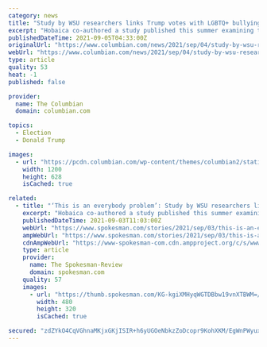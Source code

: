 ```yaml
---
category: news
title: "Study by WSU researchers links Trump votes with LGBTQ+ bullying in schools"
excerpt: "Hobaica co-authored a study published this summer examining the correlation between the political leanings of a school district and levels of bullying against LGBTQ+ students. To do so, authors used the 2018 Washington State Healthy Youth Survey,"
publishedDateTime: 2021-09-05T04:33:00Z
originalUrl: "https://www.columbian.com/news/2021/sep/04/study-by-wsu-researchers-links-trump-votes-with-lgbtq-bullying-in-schools/"
webUrl: "https://www.columbian.com/news/2021/sep/04/study-by-wsu-researchers-links-trump-votes-with-lgbtq-bullying-in-schools/"
type: article
quality: 53
heat: -1
published: false

provider:
  name: The Columbian
  domain: columbian.com

topics:
  - Election
  - Donald Trump

images:
  - url: "https://pcdn.columbian.com/wp-content/themes/columbian2/static/img/og/default.jpg"
    width: 1200
    height: 628
    isCached: true

related:
  - title: "‘This is an everybody problem’: Study by WSU researchers links Trump votes with LGBTQ+ bullying in schools"
    excerpt: "Hobaica co-authored a study published this summer examining the correlation between the political leanings of a school district and levels of bullying against LGBTQ+ students. To do so, authors used the 2018 Washington State Healthy Youth Survey,"
    publishedDateTime: 2021-09-03T11:03:00Z
    webUrl: "https://www.spokesman.com/stories/2021/sep/03/this-is-an-everybody-problem-study-by-wsu-research/"
    ampWebUrl: "https://www.spokesman.com/stories/2021/sep/03/this-is-an-everybody-problem-study-by-wsu-research/?amp-content=amp"
    cdnAmpWebUrl: "https://www-spokesman-com.cdn.ampproject.org/c/s/www.spokesman.com/stories/2021/sep/03/this-is-an-everybody-problem-study-by-wsu-research/?amp-content=amp"
    type: article
    provider:
      name: The Spokesman-Review
      domain: spokesman.com
    quality: 57
    images:
      - url: "https://thumb.spokesman.com/KG-kgiXMHyqWGTDBbw19vnXTBWM=/480x0/media.spokesman.com/photos/2021/09/02/6131463fd3fde.hires.jpg"
        width: 480
        height: 320
        isCached: true

secured: "zdZYkO4CqVGhnaMKjxGKjISIR+h6yUGOeNbkzZoDcopr9KohXKM/EgWnPWyuxAMXXuozE6ZgbIraMxqBAfNHCdoLORwVbrxHrbtVO4kboyGCF80WHjE5K44rzG5AMauDd2UQ+HigDS5KJbU3+TD7soTDY1cMjVBv+KXZNHTB7jVjFrG2gPyJpNn8tMVUDbNIi8CUF6haUDgq/mG5mbrCExeYQnN0MPMfXyz+Dryh+iAHb7HjdO78UM+oxRawsccSgXhiUwXX7H9vHsfbri+kPmQbsZoy0hfsdIN0RYr4ZtkHJDsnJtw9wvIAsRwegly2kYDEYZ/QzDoKULeR+Yqfh0pJTr0E83jsBD9HgIWHPOM=;Zgku0swsOI32WWrQwYQL0A=="
---
```


